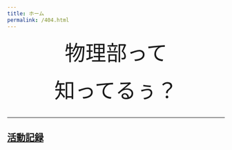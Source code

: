 ```yaml
---
title: ホーム
permalink: /404.html
---
```

<!--
[<img src="https://github.com/goodroot/hugo-classic/raw/master/images/partywizard.gif" style="max-width:15%;min-width:40px;float:right;" alt="Github repo" />](https://github.com/goodroot/hugo-classic)
-->
<div style="text-align: center;">

<font size="8">物理部って</font><br><br>
<font size="8">知ってるぅ？</font><br><br>

</div>
<hr/>

<h2><p><a href="/post/">活動記録</a></p></h2>
